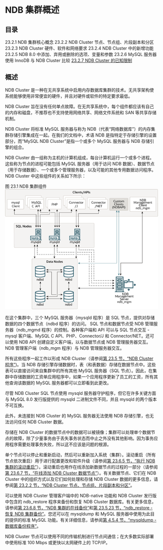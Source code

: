# NDB 集群概述

## 目录

23.2.1 NDB 集群核心概念
23.2.2 NDB Cluster 节点、节点组、片段副本和分区
23.2.3 NDB Cluster 硬件、软件和网络要求
23.2.4 NDB Cluster 中的新增功能
23.2.5 NDB 8.0 中添加、弃用或删除的选项、变量和参数
23.2.6 MySQL 服务器使用 InnoDB 与 NDB Cluster 比较
[23.2.7 NDB Cluster 的已知限制](NDB集群的已知限制/NDB集群的已知限制.md)

## 概述

NDB Cluster 是一种在无共享系统中启用内存数据库集群的技术。无共享架构使系统能够使用非常便宜的硬件，并且对硬件或软件的特定要求最低。

NDB Cluster 旨在没有任何单点故障。在无共享系统中，每个组件都应该有自己的内存和磁盘，不推荐也不支持使用网络共享、网络文件系统和 SAN 等共享存储机制。

NDB Cluster 将标准 MySQL 服务器与称为 NDB（代表“网络数据库”）的内存集群存储引擎集成在一起。在我们的文档中，术语 NDB 是指特定于存储引擎的设置部分，而“MySQL NDB Cluster”是指一个或多个 MySQL 服务器与 NDB 存储引擎的组合。

NDB Cluster 由一组称为主机的计算机组成，每台计算机运行一个或多个进程。这些称为节点的进程可能包括 MySQL 服务器（用于访问 NDB 数据）、数据节点（用于存储数据）、一个或多个管理服务器，以及可能的其他专用数据访问程序。 NDB Cluster 中这些组件的关系如下所示：

图 23.1 NDB 集群组件
![NDB Cluster Components](../../../resources/cluster-components-1.png)

在这个集群中，三个 MySQL 服务器（mysqld 程序）是 SQL 节点，提供对存储数据的四个数据节点（ndbd 程序）的访问。 SQL 节点和数据节点受 NDB 管理服务器（ndb_mgmd 程序）的控制。各种客户端和 API 可以与 SQL 节点交互 - mysql 客户端、MySQL C API、PHP、Connector/J 和 Connector/NET。还可以使用 NDB API 创建自定义客户端，以与数据节点或 NDB 管理服务器交互。 NDB 管理客户端（ndb_mgm 程序）与 NDB 管理服务器交互。

所有这些程序一起工作以形成 NDB Cluster（请参阅[第 23.5 节，“NDB Cluster 程序”](https://dev.mysql.com/doc/refman/8.0/en/mysql-cluster-programs.html))。当 NDB 存储引擎存储数据时，表（和表数据）存储在数据节点中。这些表可以直接访问来自集群中的所有其他 MySQL 服务器（SQL 节点）。因此，在集群中存储数据的工资单应用程序中，如果一个应用程序更新了员工的工资，所有其他查询该数据的 MySQL 服务器都可以立即看到此更改。

尽管 NDB Cluster SQL 节点使用 mysqld 服务器守护程序，但它在许多关键方面与 MySQL 8.0 发行版提供的 mysqld 二进制文件不同，并且 mysqld 的两个版本不可互换。

此外，未连接到 NDB Cluster 的 MySQL 服务器无法使用 NDB 存储引擎，也无法访问任何 NDB Cluster 数据。

存储在 NDB Cluster 的数据节点中的数据可以被镜像；集群可以处理单个数据节点的故障，除了少量事务由于丢失事务状态而中止之外没有其他影响。因为事务应用程序需要处理事务失败，所以这不应该是问题的根源。

单个节点可以停止和重新启动，然后可以重新加入系统（集群）。滚动重启（所有节点依次重启）用于进行配置更改和软件升级（请参阅[第 23.6.5 节，“执行 NDB 集群的滚动重启”](https://dev.mysql.com/doc/refman/8.0/en/mysql-cluster-rolling-restart.html)）。滚动重启也用作在线添加新数据节点的过程的一部分（请参阅[第 23.6.7 节，“在线添加 NDB Cluster 数据节点”](https://dev.mysql.com/doc/refman/8.0/en/mysql-cluster-online-add-node.html)）。有关数据节点、它们在 NDB Cluster 中的组织方式以及它们如何处理和存储 NDB Cluster 数据的更多信息，请参阅[第 23.2.2 节，“NDB Cluster 节点、节点组、片段副本和分区”](https://dev.mysql.com/doc/refman/8.0/en/mysql-cluster-nodes-groups.html)。

可以使用 NDB Cluster 管理客户端中的 NDB-native 功能和 NDB Cluster 发行版中包含的 ndb_restore 程序来备份和恢复 NDB Cluster 数据库。有关更多信息，请参阅[第 23.6.8 节，“NDB 集群的在线备份”](https://dev.mysql.com/doc/refman/8.0/en/mysql-cluster-backup.html)和[第 23.5.23 节，“ndb_restore - 恢复 NDB 集群备份”](https://dev.mysql.com/doc/refman/8.0/en/mysql-cluster-programs-ndb-restore.html)。您还可以在 mysqldump 和 MySQL 服务器中使用为此目的提供的标准 MySQL 功能。有关详细信息，请参阅[第 4.5.4 节，“mysqldump - 数据库备份程序”](https://dev.mysql.com/doc/refman/8.0/en/mysqldump.html)。

NDB Cluster 节点可以使用不同的传输机制进行节点间通信；在大多数实际部署中使用标准 100 Mbps 或更快以太网硬件上的 TCP/IP。
